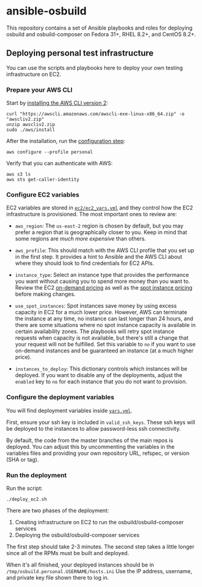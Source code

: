 # ansible-osbuild

This repository contains a set of Ansible playbooks and roles for deploying
osbuild and osbuild-composer on Fedora 31+, RHEL 8.2+, and CentOS 8.2+.

## Deploying personal test infrastructure

You can use the scripts and playbooks here to deploy your own testing
infrastructure on EC2.

### Prepare your AWS CLI

Start by [installing the AWS CLI version 2]:

```text
curl "https://awscli.amazonaws.com/awscli-exe-linux-x86_64.zip" -o "awscliv2.zip"
unzip awscliv2.zip
sudo ./aws/install
```

After the installation, run the [configuration step]:

```text
aws configure --profile personal
```

Verify that you can authenticate with AWS:

```text
aws s3 ls
aws sts get-caller-identity
```

### Configure EC2 variables

EC2 variables are stored in [`ec2/ec2_vars.yml`] and they control how the EC2 infrastructure is provisioned. The most important ones to review are:

* `aws_region`: The `us-east-2` region is chosen by default, but you may
  prefer a region that is geographically closer to you. Keep in mind that some
  regions are *much more expensive* than others.

* `aws_profile`: This should match with the AWS CLI profile that you set up in
  the first step. It provides a hint to Ansible and the AWS CLI about where
  they should look to find credentials for EC2 APIs.

* `instance_type`: Select an instance type that provides the performance you
  want without causing you to spend more money than you want to. Review the
  EC2 [on-demand pricing] as well as the [spot instance pricing] before making
  changes.

* `use_spot_instances`: Spot instances save money by using excess capacity in
  EC2 for a much lower price. However, AWS can terminate the instance at any
  time, no instance can last longer than 24 hours, and there are some
  situations where no spot instance capacity is available in certain
  availability zones. The playbooks will retry spot instance requests when
  capacity is not available, but there's still a change that your request will
  not be fulfilled. Set this variable to `no` if you want to use on-demand
  instances and be guaranteed an instance (at a much higher price).

* `instances_to_deploy`: This dictionary controls which instances will be
  deployed. If you want to disable any of the deployments, adjust the
  `enabled` key to `no` for each instance that you do not want to provision.

[`ec2/ec2_vars.yml`]: blob/master/ec2/ec2_vars.yml
[on-demand pricing]: https://aws.amazon.com/ec2/pricing/on-demand/
[spot instance pricing]: https://aws.amazon.com/ec2/spot/pricing/

### Configure the deployment variables

You will find deployment variables inside [`vars.yml`].

First, ensure your ssh key is included in `valid_ssh_keys`. These ssh keys
will be deployed to the instances to allow password-less ssh connectivity.

By default, the code from the master branches of the main repos is deployed.
You can adjust this by uncommenting the variables in the variables files and
providing your own repository URL, refspec, or version (SHA or tag).

[`vars.yml`]: blob/master/vars.yml

### Run the deployment

Run the script:

```text
./deploy_ec2.sh
```

There are two phases of the deployment:

1. Creating infrastructure on EC2 to run the osbuild/osbuild-composer services
2. Deploying the osbuild/osbuild-composer services

The first step should take 2-3 minutes. The second step takes a little longer
since all of the RPMs must be built and deployed.

When it's all finished, your deployed instances should be in
``/tmp/osbuild.personal.USERNAME/hosts.ini`` Use the IP address, username, and
private key file shown there to log in.

[installing the AWS CLI version 2]: https://docs.aws.amazon.com/cli/latest/userguide/install-cliv2-linux.html
[configuration step]: https://docs.aws.amazon.com/cli/latest/userguide/cli-chap-configure.html
